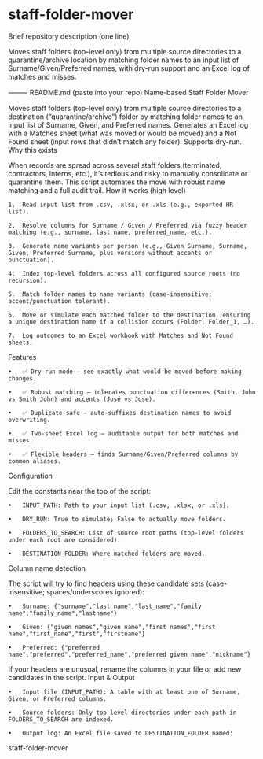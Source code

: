 # staff-folder-mover
Brief repository description (one line)

Moves staff folders (top-level only) from multiple source directories to a quarantine/archive location by matching folder names to an input list of Surname/Given/Preferred names, with dry-run support and an Excel log of matches and misses.

⸻
README.md (paste into your repo)
Name-based Staff Folder Mover

Moves staff folders (top-level only) from multiple source directories to a destination (“quarantine/archive”) folder by matching folder names to an input list of Surname, Given, and Preferred names. Generates an Excel log with a Matches sheet (what was moved or would be moved) and a Not Found sheet (input rows that didn’t match any folder). Supports dry-run.
Why this exists

When records are spread across several staff folders (terminated, contractors, interns, etc.), it’s tedious and risky to manually consolidate or quarantine them. This script automates the move with robust name matching and a full audit trail.
How it works (high level)

	1.	Read input list from .csv, .xlsx, or .xls (e.g., exported HR list).

	2.	Resolve columns for Surname / Given / Preferred via fuzzy header matching (e.g., surname, last name, preferred_name, etc.).

	3.	Generate name variants per person (e.g., Given Surname, Surname, Given, Preferred Surname, plus versions without accents or punctuation).

	4.	Index top-level folders across all configured source roots (no recursion).

	5.	Match folder names to name variants (case-insensitive; accent/punctuation tolerant).

	6.	Move or simulate each matched folder to the destination, ensuring a unique destination name if a collision occurs (Folder, Folder_1, …).

	7.	Log outcomes to an Excel workbook with Matches and Not Found sheets.
Features

	•	✅ Dry-run mode – see exactly what would be moved before making changes.

	•	✅ Robust matching – tolerates punctuation differences (Smith, John vs Smith John) and accents (José vs Jose).

	•	✅ Duplicate-safe – auto-suffixes destination names to avoid overwriting.

	•	✅ Two-sheet Excel log – auditable output for both matches and misses.

	•	✅ Flexible headers – finds Surname/Given/Preferred columns by common aliases.
Configuration

Edit the constants near the top of the script:

	•	INPUT_PATH: Path to your input list (.csv, .xlsx, or .xls).

	•	DRY_RUN: True to simulate; False to actually move folders.

	•	FOLDERS_TO_SEARCH: List of source root paths (top-level folders under each root are considered).

	•	DESTINATION_FOLDER: Where matched folders are moved.
Column name detection

The script will try to find headers using these candidate sets (case-insensitive; spaces/underscores ignored):

	•	Surname: {"surname","last name","last_name","family name","family_name","lastname"}

	•	Given: {"given names","given name","first names","first name","first_name","first","firstname"}

	•	Preferred: {"preferred name","preferred","preferred_name","preferred given name","nickname"}

If your headers are unusual, rename the columns in your file or add new candidates in the script.
Input & Output

	•	Input file (INPUT_PATH): A table with at least one of Surname, Given, or Preferred columns.

	•	Source folders: Only top-level directories under each path in FOLDERS_TO_SEARCH are indexed.

	•	Output log: An Excel file saved to DESTINATION_FOLDER named:
 
staff-folder-mover
 
